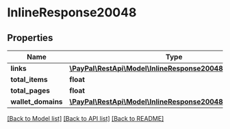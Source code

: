 # InlineResponse20048

## Properties
Name | Type | Description | Notes
------------ | ------------- | ------------- | -------------
**links** | [**\PayPal\RestApi\Model\InlineResponse20048Links[]**](InlineResponse20048Links.md) |  | [optional] 
**total_items** | **float** |  | [optional] 
**total_pages** | **float** |  | [optional] 
**wallet_domains** | [**\PayPal\RestApi\Model\InlineResponse20048WalletDomains[]**](InlineResponse20048WalletDomains.md) |  | [optional] 

[[Back to Model list]](../README.md#documentation-for-models) [[Back to API list]](../README.md#documentation-for-api-endpoints) [[Back to README]](../README.md)


